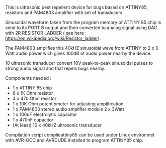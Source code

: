 This is ultrasonic pest repellent device for bugs based on ATTINY85, resistors and PAM4803 amplifier with set of transducers

Sinusoidal waveform taken from the program memory of ATTINY 85 chip is send to its PORT B output and then converted to analog signal using DAC with 2R RESISTOR LADDER ( see here : https://en.wikipedia.org/wiki/Resistor_ladder). 

The PAM4803 amplifies this 40kHZ sinusoidal wave from ATTINY  to 2 x 3 Watt audio power wich gives 100dB of audio power nearby the device. 

10 ultrasonic transducer convert 10V peak-to-peak sinusoidal pulses to strong audio signal and that repels bugs nearby..

Components needed :
- 1 x ATTINY 85 chip
- 6 x 1K Ohm resistor
- 4 x 470 Ohm resistor
- 1 x 10K Ohm potentiometer for adjusting amplification
- 1 x PAM4803 stereo audio amplifier module 2 x 3Watt
- 1 x 100uF electrolytic capacitor
- 1 x 470nF capacitor
- (At least) 10 x 40kHZ ultrasonic transducer

Compilation script compileattiny85 can be used under Linux environmet with AVR-GCC and AVRDUDE installed to program ATTINY85 chip. 



